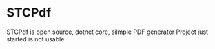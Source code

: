 # STCPdf
STCPdf is open source, dotnet core, silmple PDF generator
Project just started is not usable
